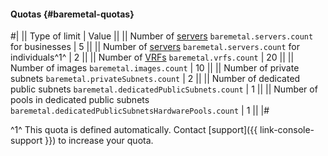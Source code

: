 #### Quotas {#baremetal-quotas}

#|
|| Type of limit | Value ||
|| Number of [servers](../baremetal/concepts/servers.md)
`baremetal.servers.count` for businesses | 5 ||
|| Number of [servers](../baremetal/concepts/servers.md)
`baremetal.servers.count` for individuals^1^ | 2 ||
|| Number of [VRFs](../baremetal/concepts/network#vrf-segment)
`baremetal.vrfs.count` | 20 ||
|| Number of images
`baremetal.images.count` | 10 ||
|| Number of private subnets
`baremetal.privateSubnets.count` | 2 ||
|| Number of dedicated public subnets
`baremetal.dedicatedPublicSubnets.count` | 1 ||
|| Number of pools in dedicated public subnets
`baremetal.dedicatedPublicSubnetsHardwarePools.count` | 1 ||
|#

^1^ This quota is defined automatically. Contact [support]({{ link-console-support }}) to increase your quota.
